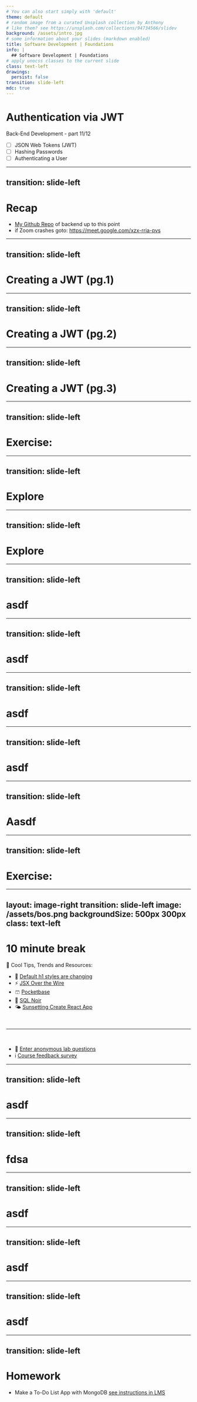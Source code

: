 ```yaml
---
# You can also start simply with 'default'
theme: default
# random image from a curated Unsplash collection by Anthony
# like them? see https://unsplash.com/collections/94734566/slidev
background: /assets/intro.jpg
# some information about your slides (markdown enabled)
title: Software Development | Foundations
info: |
  ## Software Development | Foundations
# apply unocss classes to the current slide
class: text-left
drawings:
  persist: false
transition: slide-left
mdc: true
---
```


# Authentication via JWT
Back-End Development - part 11/12
- [ ] JSON Web Tokens (JWT)
- [ ] Hashing Passwords
- [ ] Authenticating a User

<div class="abs-br m-6 text-xl">
  <a href="https://github.com/slidevjs/slidev" target="_blank" class="slidev-icon-btn">
    <carbon:logo-github />
  </a>
</div>

<!--
-->

---
transition: slide-left
---

# Recap

- [My Github Repo](https://github.com/avcoder/unit03-backend) of backend up to this point
- if Zoom crashes goto: https://meet.google.com/xzx-rria-pvs

---
transition: slide-left
---

# Creating a JWT (pg.1)


---
transition: slide-left
---

# Creating a JWT (pg.2)

---
transition: slide-left
---

# Creating a JWT (pg.3)

---
transition: slide-left
---

# Exercise: 

---
transition: slide-left
---

# Explore 


---
transition: slide-left
---

# Explore 

---
transition: slide-left
---

# asdf

---
transition: slide-left
---

# asdf

---
transition: slide-left
---

# asdf

---
transition: slide-left
---

# asdf

---
transition: slide-left
---

# Aasdf

---
transition: slide-left
---

# Exercise: 

---
layout: image-right
transition: slide-left
image: /assets/bos.png
backgroundSize: 500px 300px
class: text-left
---

# 10 minute break

🍦 Cool Tips, Trends and Resources:
- 🎸 [Default h1 styles are changing](https://developer.mozilla.org/en-US/blog/h1-element-styles)
- ⚡ [JSX Over the Wire](https://overreacted.io/jsx-over-the-wire/)
- 🩳 [Pocketbase](https://pocketbase.io/)
- 🔎 [SQL Noir](https://www.sqlnoir.com/)
- 🌤️ [Sunsetting Create React App](https://react.dev/blog/2025/02/14/sunsetting-create-react-app)

<br>
<hr>
<br>

- 🧪 [Enter anonymous lab questions](https://docs.google.com/forms/d/e/1FAIpQLSevvGARdHQikso-uLqFCO481MABKE5HofuSrlzEPMNQ2ZLykw/viewform?usp=dialog)
- ℹ️ [Course feedback survey](https://circuitstream.typeform.com/to/ZoyYk7px#course_id=SoftwareAN&instructor=9514)

<!-- 
- take attendance
-->

---
transition: slide-left
---

# asdf


---
transition: slide-left
---

# fdsa

---
transition: slide-left
---

# asdf

---
transition: slide-left
---

# asdf

---
transition: slide-left
---

# asdf

<!--
-->

---
transition: slide-left
---

# Homework

- Make a To-Do List App with MongoDB [see instructions in LMS](https://courses.circuitstream.com/d2l/le/lessons/9514/topics/49825)